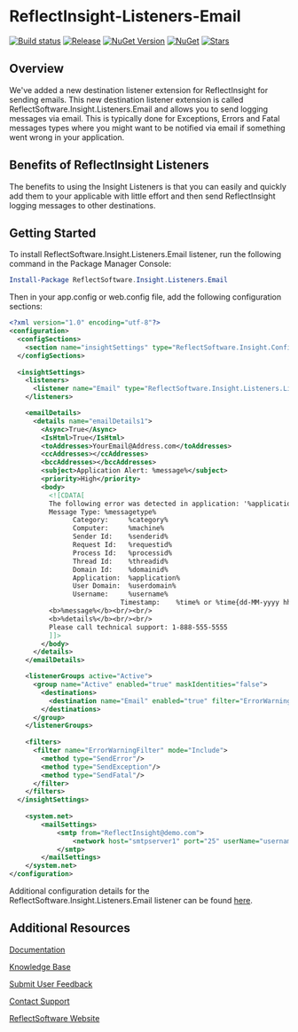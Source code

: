 # ReflectInsight-Listeners-Email

[![Build status](https://ci.appveyor.com/api/projects/status/github/reflectsoftware/reflectinsight-listeners-email?svg=true)](https://ci.appveyor.com/project/reflectsoftware/reflectinsight-listeners-email)
[![Release](https://img.shields.io/github/release/reflectsoftware/reflectinsight-listeners-email.svg)](https://github.com/reflectsoftware/reflectinsight-listeners-email/releases/latest)
[![NuGet Version](http://img.shields.io/nuget/v/reflectsoftware.insight.listeners.email.svg?style=flat)](http://www.nuget.org/packages/ReflectSoftware.Insight.Listeners.Email/)
[![NuGet](https://img.shields.io/nuget/dt/reflectsoftware.insight.listeners.email.svg)](http://www.nuget.org/packages/ReflectSoftware.Insight.Listeners.Email/)
[![Stars](https://img.shields.io/github/stars/reflectsoftware/reflectinsight-listeners-email.svg)](https://github.com/reflectsoftware/reflectinsight-listeners-email/stargazers)

## Overview ##

We've added a new destination listener extension for ReflectInsight for sending emails. This new destination listener extension is called ReflectSoftware.Insight.Listeners.Email and allows you to send logging messages via email. This is typically done for Exceptions, Errors and Fatal messages types where you might want to be notified via email if something went wrong in your application.

## Benefits of ReflectInsight Listeners ##

The benefits to using the Insight Listeners is that you can easily and quickly add them to your applicable with little effort and then send ReflectInsight logging messages to other destinations.

## Getting Started

To install ReflectSoftware.Insight.Listeners.Email listener, run the following command in the Package Manager Console:

```powershell
Install-Package ReflectSoftware.Insight.Listeners.Email
```
Then in your app.config or web.config file, add the following configuration sections:

```xml
<?xml version="1.0" encoding="utf-8"?>
<configuration>
  <configSections>        
    <section name="insightSettings" type="ReflectSoftware.Insight.ConfigurationHandler,ReflectSoftware.Insight"/>
  </configSections>
	
  <insightSettings>
    <listeners>
      <listener name="Email" type="ReflectSoftware.Insight.Listeners.ListenerEmail, ReflectSoftware.Insight.Listeners.Email"/>
    </listeners>

    <emailDetails>
      <details name="emailDetails1">
        <Async>True</Async>
        <IsHtml>True</IsHtml>
        <toAddresses>YourEmail@Address.com</toAddresses>
        <ccAddresses></ccAddresses>
        <bccAddresses></bccAddresses>
        <subject>Application Alert: %message%</subject>
        <priority>High</priority>
        <body>
          <![CDATA[
          The following error was detected in application: '%application%'<br/><br/>          
          Message Type: %messagetype% 
			    Category:     %category% 
			    Computer:     %machine% 
			    Sender Id:    %senderid% 
			    Request Id:   %requestid% 
			    Process Id:   %processid% 
			    Thread Id:    %threadid% 
			    Domain Id:    %domainid% 
			    Application:  %application% 
			    User Domain:  %userdomain% 
			    Username:     %username%
                            Timestamp:    %time% or %time{dd-MM-yyyy hh:mm:ss.fff}%
          <b>%message%</b><br/><br/>  
          <b>%details%</b><br/><br/>
          Please call technical support: 1-888-555-5555
          ]]>
        </body>
      </details>
    </emailDetails>

    <listenerGroups active="Active">
      <group name="Active" enabled="true" maskIdentities="false">
        <destinations>
          <destination name="Email" enabled="true" filter="ErrorWarningFilter" details="Email[details=emailDetails1]"/>
        </destinations>
      </group>
    </listenerGroups>
    
    <filters>
      <filter name="ErrorWarningFilter" mode="Include">
        <method type="SendError"/>
        <method type="SendException"/>
        <method type="SendFatal"/>
      </filter>
    </filters>
  </insightSettings>
	
	<system.net>
		<mailSettings>
			<smtp from="ReflectInsight@demo.com">
				<network host="smtpserver1" port="25" userName="username" password="secret" defaultCredentials="true"/>
			</smtp>
		</mailSettings>
	</system.net>
</configuration>
```

Additional configuration details for the ReflectSoftware.Insight.Listeners.Email listener can be found [here](https://reflectsoftware.atlassian.net/wiki/display/RI5/Email+Listener).

## Additional Resources

[Documentation](https://reflectsoftware.atlassian.net/wiki/display/RI5/ReflectInsight+5+documentation)

[Knowledge Base](http://reflectsoftware.uservoice.com/knowledgebase)

[Submit User Feedback](http://reflectsoftware.uservoice.com/forums/158277-reflectinsight-feedback)

[Contact Support](support@reflectsoftware.com)

[ReflectSoftware Website](http://reflectsoftware.com)
